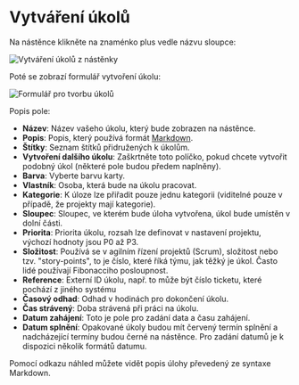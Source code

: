 Vytváření úkolů
==============

Na nástěnce klikněte na znaménko plus vedle názvu sloupce:

![Vytváření úkolů z nástěnky](screenshots/task-creation-board.png)

Poté se zobrazí formulář vytvoření úkolu:

![Formulář pro tvorbu úkolů](screenshots/task-creation-form.png)

Popis pole:

- **Název**: Název vašeho úkolu, který bude zobrazen na nástěnce.
- **Popis**: Popis, který používá formát [Markdown](syntax-guide.markdown).
- **Štítky**: Seznam štítků přidružených k úkolům.
- **Vytvoření dalšího úkolu**: Zaškrtněte toto políčko, pokud chcete vytvořit podobný úkol (některé pole budou předem naplněny).
- **Barva**: Vyberte barvu karty.
- **Vlastník**: Osoba, která bude na úkolu pracovat.
- **Kategorie**: K úloze lze přiřadit pouze jednu kategorii (viditelné pouze v případě, že projekty mají kategorie).
- **Sloupec**: Sloupec, ve kterém bude úloha vytvořena, úkol bude umístěn v dolní části.
- **Priorita**: Priorita úkolu, rozsah lze definovat v nastavení projektu, výchozí hodnoty jsou P0 až P3.
- **Složitost**: Používá se v agilním řízení projektů (Scrum), složitost nebo tzv. "story-points", to je číslo, které říká týmu, jak těžký je úkol. Často lidé používají Fibonacciho posloupnost.
- **Reference**: Externí ID úkolu, např. to může být číslo ticketu, které pochází z jiného systému
- **Časový odhad**: Odhad v hodinách pro dokončení úkolu.
- **Čas strávený**: Doba strávená při práci na úkolu.
- **Datum zahájení**: Toto je pole pro zadání data a času zahájení.
- **Datum splnění**: Opakované úkoly budou mít červený termín splnění a nadcházející termíny budou černé na nástěnce. Pro zadání datumů je k dispozici několik formátů datumu.

Pomocí odkazu náhled můžete vidět popis úlohy převedený ze syntaxe Markdown.